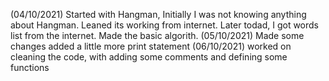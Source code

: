 (04/10/2021) Started with Hangman, Initially I was not knowing anything about Hangman. Leaned its working from internet.
            Later todad, I got words list from the internet. Made the basic algorith.
(05/10/2021) Made some changes added a little more print statement 
(06/10/2021) worked on cleaning the code, with adding some comments and defining some functions

